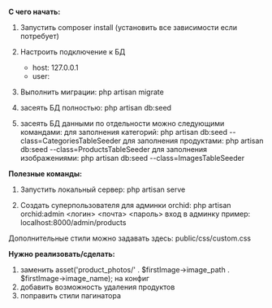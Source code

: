 **С чего начать:**
1. Запустить composer install (установить все зависимости если потребует)

2. Настроить подключение к БД 
   - host: 127.0.0.1
   - user: 
3. Выполнить миграции: php artisan migrate

4. засеять БД полностью:
     php artisan db:seed
5. засеять БД данными по отдельности можно следующими командами:
   для заполнения категорий:
     php artisan db:seed --class=CategoriesTableSeeder
   для заполнения продуктами:
     php artisan db:seed --class=ProductsTableSeeder
   для заполнения изображениями:
     php artisan db:seed --class=ImagesTableSeeder


**Полезные команды:**

1. Запустить локальный сервер:
    php artisan serve

2. Создать суперпользователя для админки orchid: 
    php artisan orchid:admin <логин> <почта> <пароль>
    вход в админку пример: localhost:8000/admin/products


Дополнительные стили можно задавать здесь: public/css/custom.css


**Нужно реализовать/сделать:**

1. заменить asset('product_photos/' . $firstImage->image_path . $firstImage->image_name); на конфиг
2. добавить возможность удаления продуктов
3. поправить стили пагинатора
